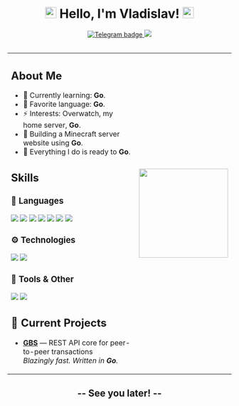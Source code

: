 <div align="center">
   <h1><img src="https://media.giphy.com/media/hvRJCLFzcasrR4ia7z/giphy.gif" width="25px"> Hello, I'm Vladislav! <img src="https://media.giphy.com/media/hvRJCLFzcasrR4ia7z/giphy.gif" width="25px"> </h1>
</div>

<div id="badges" align="center">
   <a href="https://t.me/vladislav_bezmaternih">
    <img src="https://img.shields.io/badge/Telegram-blue?logo=telegram&logoColor=white&style=for-the-badge" alt="Telegram badge"/>
   </a>
   <a href="https://github.com/tytapory/gbs">
      <img src="https://img.shields.io/badge/GitHub_gbs-View_Project-333?style=for-the-badge&logo=github">
   </a>
</div>

<br/>

<table align="center">
  <tr>
    <td>

<h2>About Me</h2>

- 🌱 Currently learning: **Go**.
- 💬 Favorite language: **Go**.
- ⚡ Interests: Overwatch, my home server, **Go**.
- 🔭 Building a Minecraft server website using **Go**.
- 🚀 Everything I do is ready to **Go**.
<h2>Skills</h2>

<h3>🧠 Languages</h3>
<p align="left">
  <img src="https://img.shields.io/badge/-Go-00ADD8?style=for-the-badge&logo=go&logoColor=white"/>
  <img src="https://img.shields.io/badge/-C-00599C?style=for-the-badge&logo=c&logoColor=white"/>
  <img src="https://img.shields.io/badge/-C++-00599C?style=for-the-badge&logo=c%2B%2B&logoColor=white"/>
  <img src="https://img.shields.io/badge/-Java-007396?style=for-the-badge&logo=openjdk&logoColor=white"/>
  <img src="https://img.shields.io/badge/-Python-3776AB?style=for-the-badge&logo=python&logoColor=white"/>
  <img src="https://img.shields.io/badge/-SQL-4479A1?style=for-the-badge&logo=postgresql&logoColor=white"/>
  <img src="https://img.shields.io/badge/-Bash-4EAA25?style=for-the-badge&logo=gnubash&logoColor=white"/>
</p>

<h3>⚙️ Technologies</h3>
<p align="left">
  <img src="https://img.shields.io/badge/-Arch_Linux-1793D1?style=for-the-badge&logo=arch-linux&logoColor=white"/>
  <img src="https://img.shields.io/badge/-Docker-2496ED?style=for-the-badge&logo=docker&logoColor=white"/>
</p>

<h3>🔧 Tools & Other</h3>
<p align="left">
  <img src="https://img.shields.io/badge/-Git-F05032?style=for-the-badge&logo=git&logoColor=white"/>
  <img src="https://img.shields.io/badge/-Markdown-000000?style=for-the-badge&logo=markdown&logoColor=white"/>
</p>
<h2>🚧 Current Projects</h2>

<ul>
  <li>
    <strong><a href="https://github.com/tytapory/gbs">GBS</a></strong> — REST API core for peer-to-peer transactions  
    <br/>
    <em>Blazingly fast. Written in <strong>Go</strong>.</em>
  </li>
</ul>
    </td>
    <td>
      <img src="https://media1.tenor.com/m/iIll9Rs1Wp4AAAAC/dancing-cat-dance.gif" width="200px">
    </td>
  </tr>
</table>

<div align="center">
   <h2>--  See you later!  --</h2>
</div>
